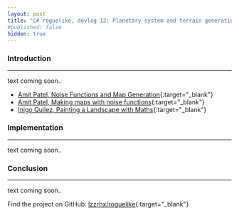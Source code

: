 ```yaml
---
layout: post
title: "C# roguelike, devlog 12: Planetary system and terrain generation"
#published: false
hidden: true
---
```


### Introduction
---

<!--summary-->

text coming soon..

<!--/summary-->

- [Amit Patel, Noise Functions and Map Generation](https://www.redblobgames.com/articles/noise/introduction.html){:target="_blank"}
- [Amit Patel, Making maps with noise functions](https://www.redblobgames.com/maps/terrain-from-noise/){:target="_blank"}
- [Inigo Quilez, Painting a Landscape with Maths](https://youtu.be/BFld4EBO2RE){:target="_blank"}

<!--
- [Inigo Quilez, Value noise derivatives](https://iquilezles.org/articles/morenoise/){:target="_blank"}
- [Better Mountain Generators That Aren't Perlin Noise or Erosion](https://youtu.be/gsJHzBTPG0Y){:target="_blank"}
- [How to use the Diffusion Aggregation algorithm to generate 2D maps for dungeons or biomes](https://www.noveltech.dev/unity-procgen-diffusion-aggregation){:target="_blank"}
- [Brian Walker, Procedural level design in Brogue and beyond](https://youtu.be/Uo9-IcHhq_w){:target="_blank"}
- [Brian Walker, How Does Level Generation Work In Brogue?](https://www.rockpapershotgun.com/how-do-roguelikes-generate-levels){:target="_blank"}
- [Amit Patel, Polygonal Map Generation for Games](http://www-cs-students.stanford.edu/~amitp/game-programming/polygon-map-generation/){:target="_blank"}
-->

### Implementation
---

text coming soon..

### Conclusion
---

text coming soon..

Find the project on GitHub: [lzzrhx/roguelike](https://github.com/lzzrhx/roguelike){:target="_blank"}
